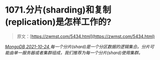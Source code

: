 <!--yml
category: 未分类
date: 0001-01-01 00:00:00
-->

# 1071.分片(sharding)和复制(replication)是怎样工作的?

> 原文：[https://zwmst.com/5434.html](https://zwmst.com/5434.html)

   [ *MongoDB* ](https://zwmst.com/mongodb)*[ <time datetime="2021-10-25T00:52:39+08:00"> 2021-10-24 </time> ](https://zwmst.com/5434.html)  每一个分片(shard)是一个分区数据的逻辑集合。分片可能由单一服务器或者集群组成，我们推荐为每一个分片(shard)使用集群。*